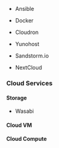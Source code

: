- Ansible

- Docker

- Cloudron
- Yunohost
- Sandstorm.io

- NextCloud

### Cloud Services
#### Storage
- Wasabi
#### Cloud VM
#### Cloud Compute
